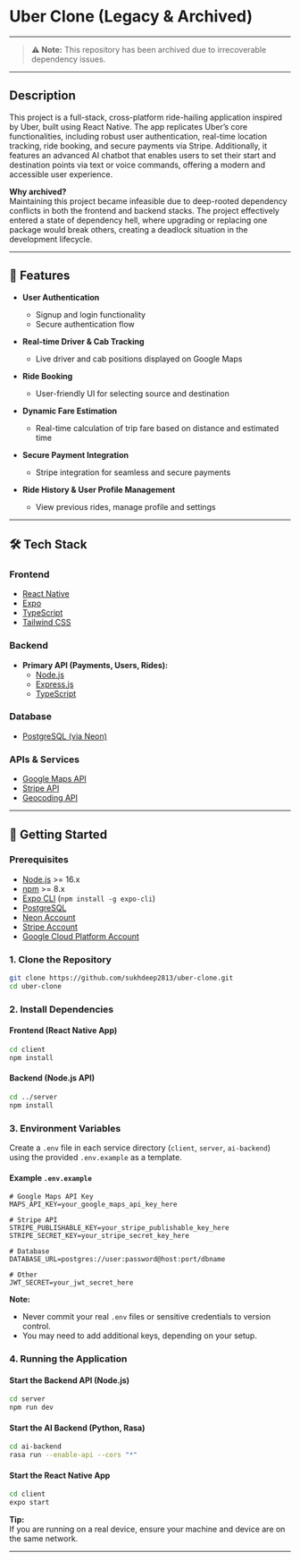 # Uber Clone (Legacy & Archived)
---

> **⚠️ Note:** This repository has been archived due to irrecoverable dependency issues.  

---

## Description

This project is a full-stack, cross-platform ride-hailing application inspired by Uber, built using React Native. The app replicates Uber’s core functionalities, including robust user authentication, real-time location tracking, ride booking, and secure payments via Stripe. Additionally, it features an advanced AI chatbot that enables users to set their start and destination points via text or voice commands, offering a modern and accessible user experience.

**Why archived?**  
Maintaining this project became infeasible due to deep-rooted dependency conflicts in both the frontend and backend stacks. The project effectively entered a state of dependency hell, where upgrading or replacing one package would break others, creating a deadlock situation in the development lifecycle.

---

## 🚗 Features

- **User Authentication**
  - Signup and login functionality
  - Secure authentication flow

- **Real-time Driver & Cab Tracking**
  - Live driver and cab positions displayed on Google Maps

- **Ride Booking**
  - User-friendly UI for selecting source and destination

- **Dynamic Fare Estimation**
  - Real-time calculation of trip fare based on distance and estimated time

- **Secure Payment Integration**
  - Stripe integration for seamless and secure payments

- **Ride History & User Profile Management**
  - View previous rides, manage profile and settings

---

## 🛠️ Tech Stack

### Frontend

- [React Native](https://reactnative.dev/)
- [Expo](https://expo.dev/)
- [TypeScript](https://www.typescriptlang.org/)
- [Tailwind CSS](https://tailwindcss.com/)

### Backend

- **Primary API (Payments, Users, Rides):**
  - [Node.js](https://nodejs.org/)
  - [Express.js](https://expressjs.com/)
  - [TypeScript](https://www.typescriptlang.org/)

### Database

- [PostgreSQL (via Neon)](https://neon.tech/)

### APIs & Services

- [Google Maps API](https://developers.google.com/maps/documentation)
- [Stripe API](https://stripe.com/docs/api)
- [Geocoding API](https://developers.google.com/maps/documentation/geocoding)

---

## 🚀 Getting Started

### Prerequisites

- [Node.js](https://nodejs.org/) >= 16.x
- [npm](https://www.npmjs.com/) >= 8.x
- [Expo CLI](https://docs.expo.dev/get-started/installation/) (`npm install -g expo-cli`)
- [PostgreSQL](https://www.postgresql.org/)
- [Neon Account](https://neon.tech/)
- [Stripe Account](https://dashboard.stripe.com/register)
- [Google Cloud Platform Account](https://console.cloud.google.com/)

### 1. Clone the Repository

```sh
git clone https://github.com/sukhdeep2813/uber-clone.git
cd uber-clone
```

### 2. Install Dependencies

#### Frontend (React Native App)

```sh
cd client
npm install
```

#### Backend (Node.js API)

```sh
cd ../server
npm install
```

### 3. Environment Variables

Create a `.env` file in each service directory (`client`, `server`, `ai-backend`) using the provided `.env.example` as a template.

#### Example `.env.example`

```env
# Google Maps API Key
MAPS_API_KEY=your_google_maps_api_key_here

# Stripe API
STRIPE_PUBLISHABLE_KEY=your_stripe_publishable_key_here
STRIPE_SECRET_KEY=your_stripe_secret_key_here

# Database
DATABASE_URL=postgres://user:password@host:port/dbname

# Other
JWT_SECRET=your_jwt_secret_here
```

**Note:**  
- Never commit your real `.env` files or sensitive credentials to version control.
- You may need to add additional keys, depending on your setup.

### 4. Running the Application

#### Start the Backend API (Node.js)

```sh
cd server
npm run dev
```

#### Start the AI Backend (Python, Rasa)

```sh
cd ai-backend
rasa run --enable-api --cors "*"
```

#### Start the React Native App

```sh
cd client
expo start
```

**Tip:**  
If you are running on a real device, ensure your machine and device are on the same network.

---


